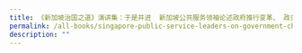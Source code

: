 ```yaml
---
title: 《新加坡治国之道》演讲集：于是并进  新加坡公共服务领袖论述政府推行变革、 政务复杂性与网络化政府
permalink: /all-books/singapore-public-service-leaders-on-government-change/
description: ""
---
```

